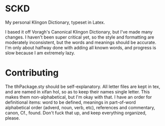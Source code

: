 # SCKD
My personal Klingon Dictionary, typeset in Latex.

I based it off Voragh's Canonical Klingon Dictionary, but I've made many changes. I haven't been super critical yet, so the style and formatting are moderately inconsistent, but the words and meanings should be accurate. I'm only about halfway done with adding all known words, and progress is slow because I am extremely lazy.

# Contributing
The tlhPackage.sty should be self-explanatory. All letter files are kept in tex, and are named in xifan hol, so as to keep their names single letter. This makes them non-alphabetical, but I'm okay with that. I have an order for definitional items: word to be defined, meanings in part-of-word alphabetical order (adverd, noun, verb, etc), references and commentary, canon, Cf., found. Don't fuck that up, and keep everything organized, please.
